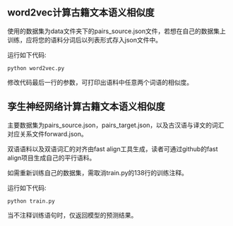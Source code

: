 
## word2vec计算古籍文本语义相似度

使用的数据集为data文件夹下的pairs_source.json文件，若想在自己的数据集上训练，应将您的语料分词后以列表形式存入json文件中。

运行如下代码:

```
python word2vec.py
```
修改代码最后一行的参数，可打印出语料中任意两个词语的相似度。

## 孪生神经网络计算古籍文本语义相似度
主要数据集为pairs_source.json，pairs_target.json，以及古汉语与译文的词汇对应关系文件forward.json。

双语语料以及双语词汇的对齐由fast align工具生成，读者可通过github的fast align项目生成自己的平行语料。

如需重新训练自己的数据集，需取消train.py的138行的训练注释。

运行如下代码:
```
python train.py
```

当不注释训练语句时，仅返回模型的预测结果。
